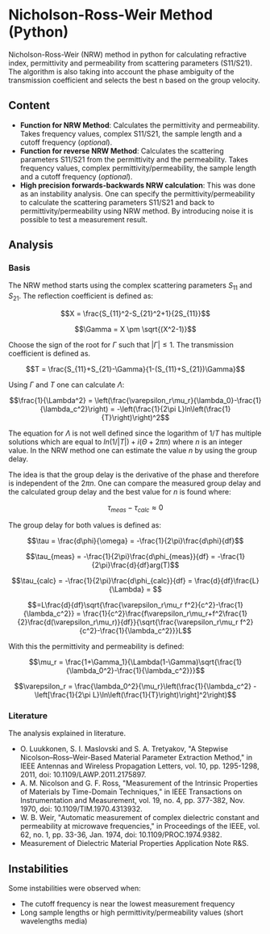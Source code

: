 # Nicholson-Ross-Weir Method (Python)

Nicholson-Ross-Weir (NRW) method in python for calculating refractive index,
permittivity and permeability from scattering parameters (S11/S21). The
algorithm is also taking into account the phase ambiguity of the transmission
coefficient and selects the best n based on the group velocity.

## Content

- **Function for NRW Method**: Calculates the permittivity and permeability.
  Takes frequency values, complex S11/S21, the sample length and a cutoff
  frequency (*optional*).
- **Function for reverse NRW Method**: Calculates the scattering parameters
  S11/S21 from the permittivity and the permeability. Takes frequency values,
  complex permittivity/permeability, the sample length and a cutoff frequency
  (*optional*).
- **High precision forwards-backwards NRW calculation**: This was done as an
  instability analysis. One can specify the permittivity/permeability to
  calculate the scattering parameters S11/S21 and back to
  permittivity/permeability using NRW method. By introducing noise it is
  possible to test a measurement result. 


## Analysis

### Basis

The NRW method starts using the complex scattering parameters $S_{11}$ and
$S_{21}$. The reflection coefficient is defined as:

```math
X = \frac{S_{11}^2-S_{21}^2+1}{2S_{11}}
```
```math
\Gamma =  X \pm \sqrt{(X^2-1)}
```
Choose the sign of the root for $\Gamma$ such that $|\Gamma|\le1$.
The transmission coefficient is defined as.

```math
T = \frac{S_{11}+S_{21}-\Gamma}{1-(S_{11}+S_{21})\Gamma}
```

Using $\Gamma$ and $T$ one can calculate $\Lambda$:

```math
\frac{1}{\Lambda^2} = \left(\frac{\varepsilon_r\mu_r}{\lambda_0}-\frac{1}{\lambda_c^2}\right) = -\left(\frac{1}{2\pi L}ln\left(\frac{1}{T}\right)\right)^2
```
The equation for $\Lambda$ is not well defined since the logarithm of $1/T$ has
multiple solutions which are equal to $ln(1/|T|) + i(\Theta + 2\pi n)$ where $n$
is an integer value. In the NRW method one can estimate the value $n$ by using
the group delay. 

The idea is that the group delay is the derivative of the phase and therefore
is independent of the $2\pi n$. One can compare the measured group delay and
the calculated group delay and the best value for $n$ is found where:

```math
\tau_{meas} - \tau_{calc} \approx 0
```

The group delay for both values is defined as:

```math
\tau = \frac{d\phi}{\omega} = -\frac{1}{2\pi}\frac{d\phi}{df}
```
```math
\tau_{meas} = -\frac{1}{2\pi}\frac{d\phi_{meas}}{df} = -\frac{1}{2\pi}\frac{d}{df}arg(T)
```
```math
\tau_{calc} = -\frac{1}{2\pi}\frac{d\phi_{calc}}{df} = \frac{d}{df}\frac{L}{\Lambda} = 
```
```math
=L\frac{d}{df}\sqrt{\frac{\varepsilon_r\mu_r f^2}{c^2}-\frac{1}{\lambda_c^2}} = \frac{1}{c^2}\frac{f\varepsilon_r\mu_r+f^2\frac{1}{2}\frac{d(\varepsilon_r\mu_r)}{df}}{\sqrt{\frac{\varepsilon_r\mu_r f^2}{c^2}-\frac{1}{\lambda_c^2}}}L
```


With this the permittivity and permeability is defined:

```math
\mu_r = \frac{1+\Gamma_1}{\Lambda(1-\Gamma)\sqrt{\frac{1}{\lambda_0^2}-\frac{1}{\lambda_c^2}}}
```
```math
\varepsilon_r = \frac{\lambda_0^2}{\mu_r}\left(\frac{1}{\lambda_c^2} - \left[\frac{1}{2\pi L}\ln\left(\frac{1}{T}\right)\right]^2\right)
```


### Literature

The analysis explained in literature.

- O. Luukkonen, S. I. Maslovski and S. A. Tretyakov, "A Stepwise
  Nicolson–Ross–Weir-Based Material Parameter Extraction Method," in IEEE
  Antennas and Wireless Propagation Letters, vol. 10, pp. 1295-1298, 2011, doi:
  10.1109/LAWP.2011.2175897.
- A. M. Nicolson and G. F. Ross, "Measurement of the Intrinsic Properties of
  Materials by Time-Domain Techniques," in IEEE Transactions on Instrumentation
  and Measurement, vol. 19, no. 4, pp. 377-382, Nov. 1970, doi:
  10.1109/TIM.1970.4313932.
- W. B. Weir, "Automatic measurement of complex dielectric constant and
  permeability at microwave frequencies," in Proceedings of the IEEE, vol. 62,
  no. 1, pp. 33-36, Jan. 1974, doi: 10.1109/PROC.1974.9382.
- Measurement of Dielectric Material Properties Application Note R&S.



## Instabilities

Some instabilities were observed when:

- The cutoff frequency is near the lowest measurement frequency
- Long sample lengths or high permittivity/permeability values (short
  wavelengths media)

